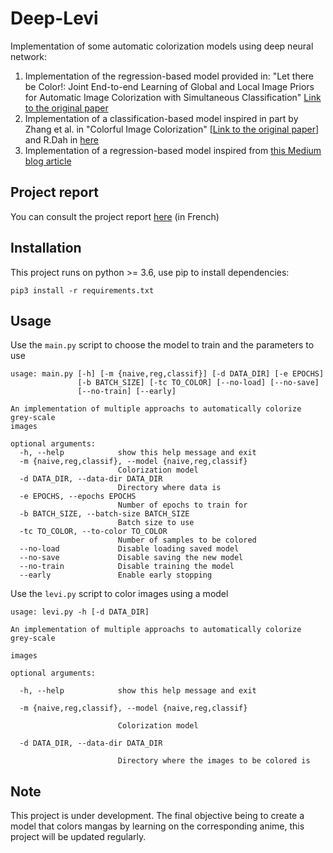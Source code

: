 # Deep-Levi
Implementation of some automatic colorization models using deep neural network:

1. Implementation of the regression-based model provided in: "Let there be Color!: Joint End-to-end Learning of Global and Local Image Priors for Automatic Image Colorization with Simultaneous Classification" [Link to the original paper](http://hi.cs.waseda.ac.jp/~iizuka/projects/colorization/en/)
2.  Implementation of a classification-based model  inspired in part by Zhang et al. in "Colorful Image Colorization"  [[Link to the original paper](https://github.com/richzhang/colorization)] and R.Dah in [here](http://tinyclouds.org/colorize)
3.  Implementation of a regression-based model inspired from [this Medium blog article](https://medium.freecodecamp.org/colorize-b-w-photos-with-a-100-line-neural-network-53d9b4449f8d)

## Project report
You can consult the project report [here](https://github.com/pvnieo/Deep-Levi/blob/master/%C3%89tude%20comparative%20d%E2%80%99architecture%20de%20colorisation%20automatique.pdf) (in French)

## Installation

This project runs on python >= 3.6, use pip to install dependencies:

```
pip3 install -r requirements.txt
```

## Usage

Use the `main.py` script to choose the model to train and the parameters to use

```
usage: main.py [-h] [-m {naive,reg,classif}] [-d DATA_DIR] [-e EPOCHS]
               [-b BATCH_SIZE] [-tc TO_COLOR] [--no-load] [--no-save]
               [--no-train] [--early]

An implementation of multiple approachs to automatically colorize grey-scale
images

optional arguments:
  -h, --help            show this help message and exit
  -m {naive,reg,classif}, --model {naive,reg,classif}
                        Colorization model
  -d DATA_DIR, --data-dir DATA_DIR
                        Directory where data is
  -e EPOCHS, --epochs EPOCHS
                        Number of epochs to train for
  -b BATCH_SIZE, --batch-size BATCH_SIZE
                        Batch size to use
  -tc TO_COLOR, --to-color TO_COLOR
                        Number of samples to be colored
  --no-load             Disable loading saved model
  --no-save             Disable saving the new model
  --no-train            Disable training the model
  --early               Enable early stopping
```

Use the `levi.py` script to color images using a model

```
usage: levi.py -h [-d DATA_DIR]

An implementation of multiple approachs to automatically colorize grey-scale

images

optional arguments:

  -h, --help            show this help message and exit

  -m {naive,reg,classif}, --model {naive,reg,classif}

                        Colorization model

  -d DATA_DIR, --data-dir DATA_DIR

                        Directory where the images to be colored is

```

## Note

This project is under development. The final objective being to create a model that colors mangas by learning on the corresponding anime, this project will be updated regularly.
